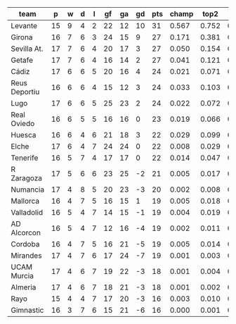 |     team      | p  | w | d | l | gf | ga | gd | pts | champ | top2  | top3  | top4  |  5-7  | bot4  | bot3  | bot2  |
|---------------|----|---|---|---|----|----|----|-----|-------|-------|-------|-------|-------|-------|-------|-------|
| Levante       | 15 | 9 | 4 | 2 | 22 | 12 | 10 |  31 | 0.567 | 0.752 | 0.847 | 0.898 | 0.068 | 0.000 | 0.000 | 0.000|
| Girona        | 16 | 7 | 6 | 3 | 24 | 15 |  9 |  27 | 0.171 | 0.381 | 0.530 | 0.637 | 0.195 | 0.003 | 0.002 | 0.001|
| Sevilla At.   | 17 | 7 | 6 | 4 | 20 | 17 |  3 |  27 | 0.050 | 0.154 | 0.260 | 0.361 | 0.249 | 0.018 | 0.010 | 0.005|
| Getafe        | 17 | 7 | 6 | 4 | 16 | 14 |  2 |  27 | 0.041 | 0.121 | 0.216 | 0.306 | 0.237 | 0.025 | 0.014 | 0.008|
| Cádiz         | 17 | 6 | 6 | 5 | 20 | 16 |  4 |  24 | 0.021 | 0.071 | 0.133 | 0.200 | 0.221 | 0.057 | 0.036 | 0.019|
| Reus Deportiu | 16 | 6 | 6 | 4 | 15 | 12 |  3 |  24 | 0.033 | 0.103 | 0.179 | 0.260 | 0.238 | 0.042 | 0.026 | 0.011|
| Lugo          | 17 | 6 | 6 | 5 | 25 | 23 |  2 |  24 | 0.022 | 0.072 | 0.137 | 0.209 | 0.206 | 0.054 | 0.034 | 0.017|
| Real Oviedo   | 16 | 6 | 5 | 5 | 16 | 16 |  0 |  23 | 0.019 | 0.066 | 0.122 | 0.187 | 0.200 | 0.070 | 0.045 | 0.026|
| Huesca        | 16 | 6 | 4 | 6 | 21 | 18 |  3 |  22 | 0.029 | 0.099 | 0.179 | 0.260 | 0.214 | 0.050 | 0.032 | 0.016|
| Elche         | 17 | 6 | 4 | 7 | 24 | 24 |  0 |  22 | 0.008 | 0.029 | 0.060 | 0.100 | 0.149 | 0.130 | 0.087 | 0.050|
| Tenerife      | 16 | 5 | 7 | 4 | 17 | 17 |  0 |  22 | 0.014 | 0.047 | 0.095 | 0.148 | 0.186 | 0.091 | 0.061 | 0.032|
| R Zaragoza    | 17 | 5 | 6 | 6 | 23 | 25 | -2 |  21 | 0.005 | 0.017 | 0.038 | 0.064 | 0.102 | 0.212 | 0.154 | 0.094|
| Numancia      | 17 | 4 | 8 | 5 | 20 | 23 | -3 |  20 | 0.002 | 0.008 | 0.017 | 0.030 | 0.069 | 0.306 | 0.232 | 0.155|
| Mallorca      | 16 | 4 | 7 | 5 | 16 | 15 |  1 |  19 | 0.005 | 0.018 | 0.040 | 0.070 | 0.130 | 0.175 | 0.118 | 0.069|
| Valladolid    | 16 | 5 | 4 | 7 | 14 | 15 | -1 |  19 | 0.004 | 0.019 | 0.041 | 0.072 | 0.119 | 0.185 | 0.132 | 0.084|
| AD Alcorcon   | 16 | 5 | 4 | 7 | 12 | 16 | -4 |  19 | 0.002 | 0.011 | 0.025 | 0.043 | 0.083 | 0.261 | 0.189 | 0.121|
| Cordoba       | 16 | 4 | 7 | 5 | 16 | 21 | -5 |  19 | 0.005 | 0.014 | 0.033 | 0.056 | 0.095 | 0.239 | 0.174 | 0.109|
| Mirandes      | 17 | 4 | 7 | 6 | 17 | 24 | -7 |  19 | 0.001 | 0.003 | 0.009 | 0.015 | 0.040 | 0.438 | 0.347 | 0.251|
| UCAM Murcia   | 17 | 4 | 6 | 7 | 19 | 22 | -3 |  18 | 0.001 | 0.004 | 0.012 | 0.025 | 0.058 | 0.354 | 0.271 | 0.185|
| Almeria       | 17 | 4 | 6 | 7 | 18 | 21 | -3 |  18 | 0.001 | 0.002 | 0.007 | 0.015 | 0.043 | 0.418 | 0.331 | 0.235|
| Rayo          | 15 | 4 | 4 | 7 | 17 | 20 | -3 |  16 | 0.003 | 0.010 | 0.022 | 0.038 | 0.080 | 0.300 | 0.224 | 0.149|
| Gimnastic     | 16 | 3 | 7 | 6 | 15 | 21 | -6 |  16 | 0.000 | 0.001 | 0.003 | 0.007 | 0.022 | 0.571 | 0.480 | 0.363|
